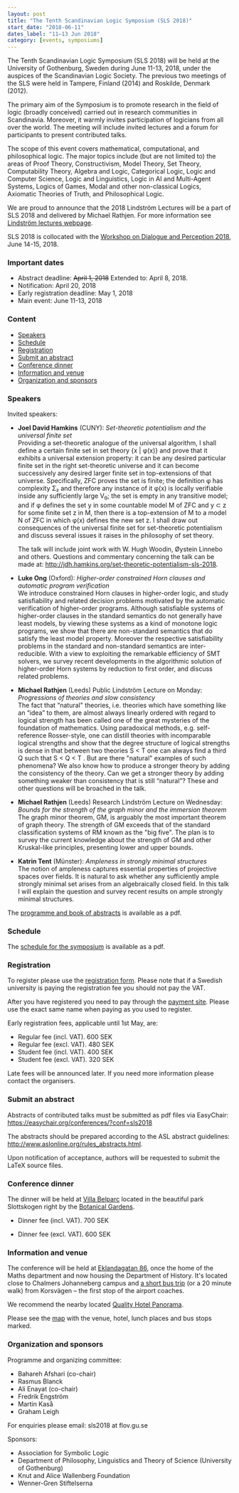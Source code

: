 ```yaml
---
layout: post
title: "The Tenth Scandinavian Logic Symposium (SLS 2018)"
start_date: "2018-06-11"
dates_label: "11–13 Jun 2018"
category: [events, symposiums]
---
```


The Tenth Scandinavian Logic Symposium (SLS 2018) will be held at the University
of Gothenburg, Sweden during June 11-13, 2018, under the auspices of the
Scandinavian Logic Society. The previous two meetings of the SLS were held in
Tampere, Finland (2014) and Roskilde, Denmark (2012).


The primary aim of the Symposium is to promote research in the field of logic
(broadly conceived) carried out in research communities in Scandinavia.
Moreover, it warmly invites participation of logicians from all over the world.
The meeting will include invited lectures and a forum for participants to
present contributed talks.

The scope of this event covers mathematical, computational, and philosophical
logic. The major topics include (but are not limited to) the areas of Proof
Theory, Constructivism, Model Theory, Set Theory, Computability Theory, Algebra
and Logic, Categorical Logic, Logic and Computer Science, Logic and Linguistics,
Logic in AI and Multi-Agent Systems, Logics of Games, Modal and other
non-classical Logics, Axiomatic Theories of Truth, and Philosophical Logic.

We are proud to announce that the 2018 Lindström Lectures will be a part of
SLS 2018 and delivered by Michael Rathjen. For more information see
[Lindström lectures webpage](https://flov.gu.se/english/research/research-areas/logic/lindstrom-lectures).

SLS 2018 is collocated with the
[Workshop on Dialogue and Perception 2018](https://clasp.gu.se/news-events/workshop-on-dialogue-and-perception-2018),
June 14-15, 2018.

### Important dates

- Abstract deadline: ~~April  1, 2018~~ Extended to: April 8, 2018.
- Notification: April 20, 2018
- Early registration deadline: May 1, 2018
- Main event: June 11-13, 2018

### Content

- <a href="#speakers">Speakers</a>
- <a href="#schedule">Schedule</a>
- <a href="#registration">Registration</a>
- <a href="#submit-an-abstract">Submit an abstract</a>
- <a href="#conference-dinner">Conference dinner</a>
- <a href="#information-and-venue">Information and venue</a>
- <a href="#organization-and-sponsors">Organization and sponsors</a>

### Speakers

Invited speakers:

- **Joel David Hamkins** (CUNY):
  *Set-theoretic potentialism and the universal finite set*  
  Providing a set-theoretic analogue of the universal algorithm, I shall define
  a certain finite set in set theory {x | φ(x)} and prove that it exhibits a
  universal extension property: it can be any desired particular finite set in
  the right set-theoretic universe and it can become successively any desired
  larger finite set in top-extensions of that universe. Specifically, ZFC proves
  the set is finite; the definition φ has complexity Σ₂ and therefore any
  instance of it φ(x) is locally verifiable inside any sufficiently large
  V<sub>θ</sub>; the set is empty in any transitive model; and if φ defines the
  set y in some countable model M of ZFC and y ⊂ z for some finite set z in M,
  then there is a top-extension of M to a model N of ZFC in which φ(x) defines
  the new set z. I shall draw out consequences of the universal finite set for
  set-theoretic potentialism and discuss several issues it raises in the
  philosophy of set theory.

  The talk will include joint work with W. Hugh Woodin, Øystein Linnebo and
  others. Questions and commentary concerning the talk can be made at:
  <http://jdh.hamkins.org/set-theoretic-potentialism-sls-2018>.

- **Luke Ong** (Oxford):
  *Higher-order constrained Horn clauses and automatic program verification*  
  We introduce constrained Horn clauses in higher-order logic, and study
  satisfiability and related decision problems motivated by the automatic
  verification of higher-order programs. Although satisfiable systems of
  higher-order clauses in the standard semantics do not generally have least
  models, by viewing these systems as a kind of monotone logic programs, we show
  that there are non-standard semantics that do satisfy the least model
  property. Moreover the respective satisfiability problems in the standard and
  non-standard semantics are inter-reducible. With a view to exploiting the
  remarkable efficiency of SMT solvers, we survey recent developments in the
  algorithmic solution of higher-order Horn systems by reduction to first order,
  and discuss related problems.

- **Michael Rathjen** (Leeds) Public Lindström Lecture on Monday:
  *Progressions of theories and slow consistency*  
  The fact that “natural" theories, i.e. theories which have something like an
  “idea” to them, are almost always linearly ordered with regard to logical
  strength has been called one of the great mysteries of the foundation of
  mathematics. Using paradoxical methods, e.g. self-reference Rosser-style, one
  can distill theories with incomparable logical strengths and show that the
  degree structure of logical strengths is dense in that between two theories S
  < T one can always find a third Q such that S < Q < T . But are there
  "natural" examples of such phenomena? We also know how to produce a stronger
  theory by adding the consistency of the theory. Can we get a stronger theory
  by adding something weaker than consistency that is still “natural”? These and
  other questions will be broached in the talk.

- **Michael Rathjen** (Leeds) Research Lindström Lecture on Wednesday:
  *Bounds for the strength of the graph minor and the immersion theorem*  
  The graph minor theorem, GM, is arguably the most important theorem of graph
  theory. The strength of GM exceeds that of the standard classification systems
  of RM known as the "big five". The plan is to survey the current knowledge
  about the strength of GM and other Kruskal-like principles, presenting lower
  and upper bounds.

- **Katrin Tent** (Münster):
  *Ampleness in strongly minimal structures*  
  The notion of ampleness captures essential properties of projective spaces
  over fields. It is natural to ask whether any sufficiently ample strongly
  minimal set arises from an algebraically closed field. In this talk I will
  explain the question and survey recent results on ample strongly minimal
  structures.

The
[programme and book of abstracts](/assets/attachments/book_of_abstracts_sls2018.pdf)
is available as a pdf.

### Schedule

The
[schedule for the symposium](/assets/attachments/programme_sls2018.pdf)
is available as a pdf.

### Registration

To register please use the
[registration form](https://goo.gl/forms/EWuYIeJmK8cADn9v1).
Please note that if a Swedish university is paying the registration fee you
should not pay the VAT.

After you have registered you need to pay through the
[payment site](https://pengu.it.gu.se/PayEN/StoreItem/8).
Please use the exact same name when paying as you used to register.

Early registration fees, applicable until 1st May, are:
- Regular fee (incl. VAT). 600 SEK
- Regular fee (excl. VAT). 480 SEK
- Student fee (incl. VAT). 400 SEK
- Student fee (excl. VAT). 320 SEK

Late fees will be announced later. If you need more information please contact
the organisers.

### Submit an abstract

Abstracts of contributed talks must be submitted as pdf files via EasyChair:
<https://easychair.org/conferences/?conf=sls2018>

The abstracts should be prepared according to the ASL abstract guidelines:
<http://www.aslonline.org/rules_abstracts.html>.

Upon notification of acceptance, authors will be requested to submit the LaTeX
source files.

### Conference dinner

The dinner will be held at [Villa Belparc](http://www.villabelparc.se) located
in the beautiful park Slottskogen right by the
[Botanical Gardens](http://www.botaniska.se/en).

- Dinner fee (incl. VAT). 700 SEK

- Dinner fee (excl. VAT). 600 SEK

### Information and venue

The conference will be held at
[Eklandagatan 86](https://goo.gl/maps/BXCrDHBSoar),
once the home of the Maths department and now housing the Department of History.
It's located close to Chalmers Johanneberg campus and
[a short bus trip](https://goo.gl/maps/TAS8kQvWosy)
(or a 20 minute walk) from Korsvägen – the first stop of the airport coaches.

We recommend the nearby located
[Quality Hotel Panorama](https://www.nordicchoicehotels.com/hotels/sweden/gothenburg/quality-hotel-panorama).

Please see the
[map](https://drive.google.com/open?id=1VU-blhFh5ZXga4KMr-xH-ImdGyh1mSiK&amp;usp=sharing)
with the venue, hotel, lunch places and bus stops marked.

### Organization and sponsors

Programme and organizing committee:
- Bahareh Afshari (co-chair)
- Rasmus Blanck
- Ali Enayat (co-chair)
- Fredrik Engström
- Martin Kaså
- Graham Leigh

For enquiries please email: sls2018 at flov.gu.se

Sponsors:
- Association for Symbolic Logic
- Department of Philosophy, Linguistics and Theory of Science (University of
  Gothenburg)
- Knut and Alice Wallenberg Foundation
- Wenner-Gren Stiftelserna
